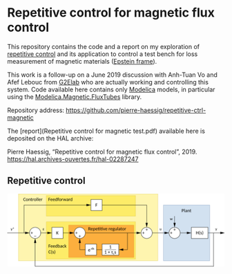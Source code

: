 # Repetitive control for magnetic flux control

This repository contains the code and a report on my exploration of
[repetitive control](https://en.wikipedia.org/wiki/Repetitive_control)
and its application to control a test bench for loss measurement of magnetic materials
([Epstein frame](https://en.wikipedia.org/wiki/Epstein_frame)).

This work is a follow-up on a June 2019 discussion with Anh-Tuan Vo and Afef Lebouc
from [G2Elab](http://www.g2elab.grenoble-inp.fr/en)
who are actually working and controlling this system.
Code available here contains only [Modelica](https://www.modelica.org/) models,
in particular using the
[Modelica.Magnetic.FluxTubes](https://build.openmodelica.org/Documentation/Modelica.Magnetic.FluxTubes.html) library.

Repository address: https://github.com/pierre-haessig/repetitive-ctrl-magnetic

The [report](Repetitive control for magnetic test.pdf) available here is deposited on the HAL archive:

Pierre Haessig, “Repetitive control for magnetic flux control”, 2019.
https://hal.archives-ouvertes.fr/hal-02287247

## Repetitive control

![repetitive control block diagram](figures/repetitive_ctrl_diag.png)
